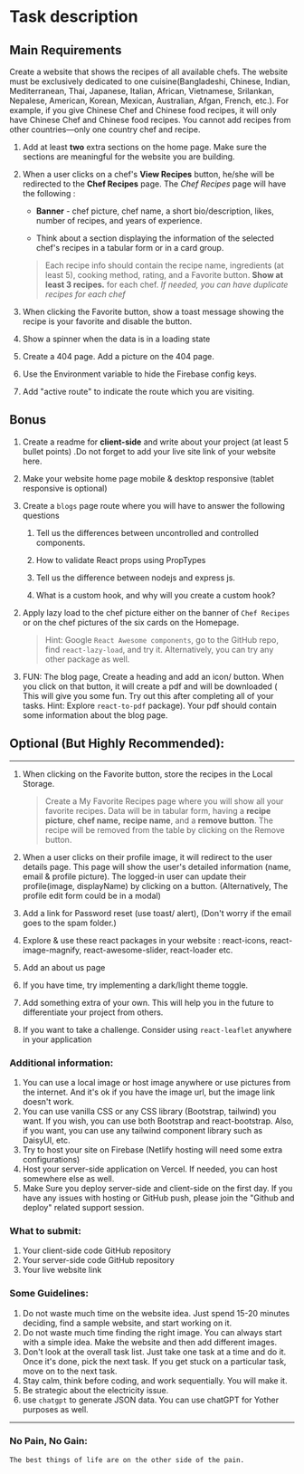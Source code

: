# Task description

## Main Requirements

Create a website that shows the recipes of all available chefs. The website must be exclusively dedicated to one cuisine(Bangladeshi, Chinese, Indian, Mediterranean, Thai, Japanese, Italian, African, Vietnamese, Srilankan, Nepalese, American, Korean, Mexican, Australian, Afgan, French, etc.). For example, if you give Chinese Chef and Chinese food recipes, it will only have Chinese Chef and Chinese food recipes. You cannot add recipes from other countries—only one country chef and recipe.

<!-- 1. Make sure your design is unique. 
    > First, select the cuisine type. Google the site design or visit ThemeForest to get your website idea. However, your website cannot relate to your previous assignments or any demo project displayed in the course or our conceptual sessions.  -->

<!-- 2. Give your website a name. The name should appear on the website and be displayed on the website's title. -->

<!-- 2. Your website should have a navbar. 
    > with the **Website name, Home, Blog** and **User profile picture**. The **user profile picture** on the navbar is conditional. If the user is signed in, the navbar will show the profile picture; otherwise, it will show the **Login button.** *If the user name is available, the user's name will be visible when the mouse hovers over the profile picture.* -->

<!-- 3. Create a reasonable and meaningful footer. 
    > Make sure that the navbar and footer are present on all pages: -->

<!-- 3. When a user clicks on the login button, they will be redirected to the login page having the following: 

    - Email/Password
    - Google Sign-in
    - GitHub Sign-in
    - A link that will redirect to the registration page -->

<!-- 1. The Registration page will have the Email/Password form having the following fields: 

    -   Name

    -   Email

    -   Password

    -   Photo URL

    > **Note:** Do not enforce the email verification method, as it will inconvenience the examiner. If you want, you can add email verification after receiving the assignment result. -->

<!-- 1. On the Registration page, display errors when: 

    -   A user's email address or password doesn't match.

    -   The password is less than 6 characters

    -   A user cannot submit empty email and password fields -->


<!-- 6. On the Homepage: There will be a banner section. You can make it a reasonable banner. That be text on one side, and picture in another side. Or it could be text with background pictures. It could be a slider or a carousel. You can make it the way you want. -->

<!-- 7. The home page will have a Chef section with at least six cards. Each card will have the following information: 

    -   Chef Picture

    -   Chef Name

    -   Years of experience

    -   Numbers of recipes

    -   Likes

    -   View Recipes Button -->

1. Add at least **two** extra sections on the home page. Make sure the sections are meaningful for the website you are building.

1. When a user clicks on a chef's **View Recipes** button, he/she will be redirected to the **Chef Recipes** page. The *Chef Recipes* page will have the following : 

    -   **Banner** - chef picture, chef name, a short bio/description, likes, number of recipes, and years of experience.

    -   Think about a section displaying the information of the selected chef's recipes in a tabular form or in a card group.
    > Each recipe info should contain the recipe name, ingredients (at least 5), cooking method, rating, and a Favorite button. **Show at least 3 recipes.** for each chef. *If needed, you can have duplicate recipes for each chef* 

1. When clicking the Favorite button, show a toast message showing the recipe is your favorite and disable the button. 

2. Show a spinner when the data is in a loading state 

2. Create a 404 page. Add a picture on the 404 page.

3. Use the Environment variable to hide the Firebase config keys. 

4. Add "active route" to indicate the route which you are visiting.


## **Bonus**
<!-- 1. Minimum 12 meaningful git commits on the client-side repository and minimum of 5 meaningful commits on the server-side repository. -->

1. Create a readme for **client-side** and write about your project (at least 5 bullet points) .Do not forget to add your live site link of your website here. 

2. Make your website home page mobile & desktop responsive (tablet responsive is optional) 

3. Create a `blogs` page route where you will have to answer the following questions 

    1. Tell us the differences between uncontrolled and controlled components.

    2. How to validate React props using PropTypes

    3. Tell us the difference between nodejs and express js.

    4. What is a custom hook, and why will you create a custom hook?


<!-- 1. The Chef Recipe page will be a private/protected page. If you reload the protected/private route (after login), this page will not redirect the user to the login page. Instead, it will keep the logged-in user on the protected route. -->

2. Apply lazy load to the chef picture either on the banner of `Chef Recipes` or on the chef pictures of the six cards on the Homepage.

    > Hint: Google `React Awesome components`, go to the GitHub repo, find `react-lazy-load`, and try it. Alternatively, you can try any other package as well. 

2. FUN: The blog page, Create a heading and add an icon/ button. When you click on that button, it will create a pdf and will be downloaded ( This will give you some fun. Try out this after completing all of your tasks. Hint: Explore `react-to-pdf` package). Your pdf should contain some information about the blog page.

<!-- 2. Make sure your site looks reasonable. The design and color selection is meaningful. -->

<!-- 3. Clean and organized Code (folder structure). Organize components with meaningful names, and add comments when needed. -->

## Optional (But Highly Recommended):
---
1. When clicking on the Favorite button, store the recipes in the Local Storage.

    > Create a My Favorite Recipes page where you will show all your favorite recipes. Data will be in tabular form, having a **recipe picture**, **chef name,** **recipe name**, and a **remove button**. The recipe will be removed from the table by clicking on the Remove button.

2. When a user clicks on their profile image, it will redirect to the user details page. This page will show the user's detailed information (name, email & profile picture). The logged-in user can update their profile(image, displayName) by clicking on a button. (Alternatively, The profile edit form could be in a modal)

1. Add a link for Password reset (use toast/ alert), (Don't worry if the email goes to the spam folder.)

1. Explore & use these react packages in your website : react-icons, react-image-magnify, react-awesome-slider, react-loader etc.

1. Add an about us page

1. If you have time, try implementing a dark/light theme toggle. 


3. Add something extra of your own. This will help you in the future to differentiate your project from others.

4. If you want to take a challenge. Consider using `react-leaflet` anywhere in your application

### Additional information:

1. You can use a local image or host image anywhere or use pictures from the internet. And it's ok if you have the image url, but the image link doesn't work. 
2. You can use vanilla CSS or any CSS library (Bootstrap, tailwind) you want. If you wish, you can use both Bootstrap and react-bootstrap. Also, if you want, you can use any tailwind component library such as DaisyUI, etc.
3. Try to host your site on Firebase (Netlify hosting will need some extra configurations)
4. Host your server-side application on Vercel. If needed, you can host somewhere else as well.
4. Make Sure you deploy server-side and client-side on the first day. If you have any issues with hosting or GitHub push, please join the "Github and deploy" related support session.

### What to submit:

1. Your client-side code GitHub repository
2. Your server-side code GitHub repository
3. Your live website link

### Some Guidelines:

1. Do not waste much time on the website idea. Just spend 15-20 minutes deciding, find a sample website, and start working on it.
2. Do not waste much time finding the right image. You can always start with a simple idea. Make the website and then add different images.
3. Don't look at the overall task list. Just take one task at a time and do it. Once it's done, pick the next task. If you get stuck on a particular task, move on to the next task.
4. Stay calm, think before coding, and work sequentially. You will make it.
5. Be strategic about the electricity issue. 
6. use `chatgpt` to generate JSON data. You can use chatGPT for Yother purposes as well. 

---
### No Pain, No Gain:
`The best things of life are on the other side of the pain.` 
